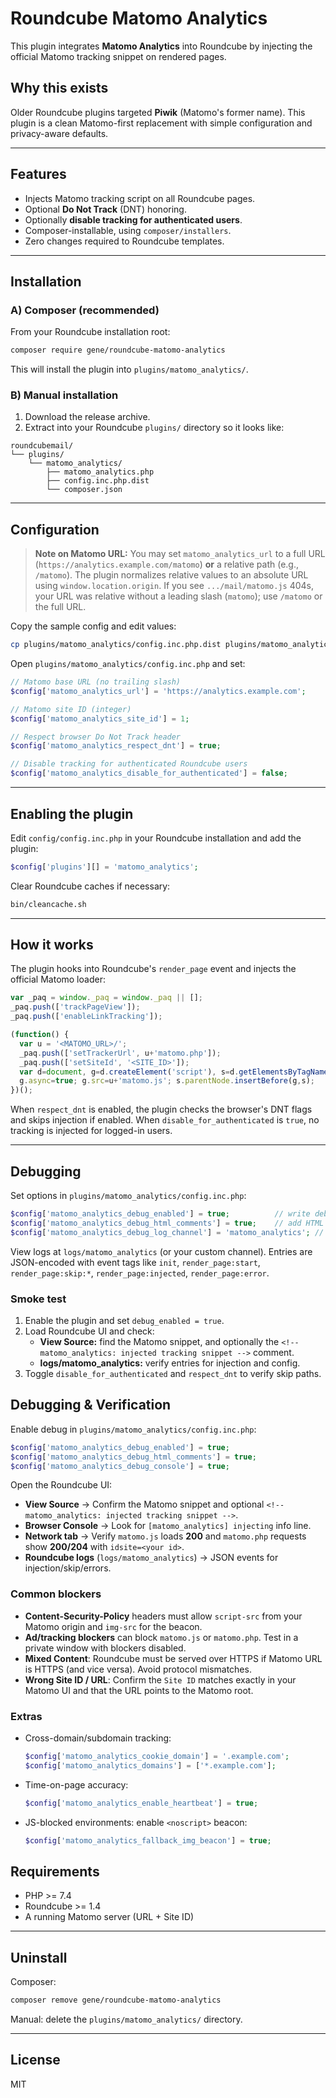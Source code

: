 # Roundcube Matomo Analytics

This plugin integrates **Matomo Analytics** into Roundcube by injecting the official Matomo tracking snippet on rendered pages.

## Why this exists

Older Roundcube plugins targeted **Piwik** (Matomo's former name). This plugin is a clean Matomo-first replacement with simple configuration and privacy-aware defaults.

---

## Features

- Injects Matomo tracking script on all Roundcube pages.
- Optional **Do Not Track** (DNT) honoring.
- Optionally **disable tracking for authenticated users**.
- Composer-installable, using `composer/installers`.
- Zero changes required to Roundcube templates.

---

## Installation

### A) Composer (recommended)

From your Roundcube installation root:

```bash
composer require gene/roundcube-matomo-analytics
```

This will install the plugin into `plugins/matomo_analytics/`.

### B) Manual installation

1. Download the release archive.
2. Extract into your Roundcube `plugins/` directory so it looks like:

```
roundcubemail/
└── plugins/
    └── matomo_analytics/
        ├── matomo_analytics.php
        ├── config.inc.php.dist
        └── composer.json
```

---

## Configuration


> **Note on Matomo URL:** You may set `matomo_analytics_url` to a full URL (`https://analytics.example.com/matomo`) **or** a relative path (e.g., `/matomo`). The plugin normalizes relative values to an absolute URL using `window.location.origin`. If you see `.../mail/matomo.js` 404s, your URL was relative without a leading slash (`matomo`); use `/matomo` or the full URL.


Copy the sample config and edit values:

```bash
cp plugins/matomo_analytics/config.inc.php.dist plugins/matomo_analytics/config.inc.php
```

Open `plugins/matomo_analytics/config.inc.php` and set:

```php
// Matomo base URL (no trailing slash)
$config['matomo_analytics_url'] = 'https://analytics.example.com';

// Matomo site ID (integer)
$config['matomo_analytics_site_id'] = 1;

// Respect browser Do Not Track header
$config['matomo_analytics_respect_dnt'] = true;

// Disable tracking for authenticated Roundcube users
$config['matomo_analytics_disable_for_authenticated'] = false;
```

---

## Enabling the plugin

Edit `config/config.inc.php` in your Roundcube installation and add the plugin:

```php
$config['plugins'][] = 'matomo_analytics';
```

Clear Roundcube caches if necessary:

```bash
bin/cleancache.sh
```

---

## How it works

The plugin hooks into Roundcube's `render_page` event and injects the official Matomo loader:

```js
var _paq = window._paq = window._paq || [];
_paq.push(['trackPageView']);
_paq.push(['enableLinkTracking']);

(function() {
  var u = '<MATOMO_URL>/';
  _paq.push(['setTrackerUrl', u+'matomo.php']);
  _paq.push(['setSiteId', '<SITE_ID>']);
  var d=document, g=d.createElement('script'), s=d.getElementsByTagName('script')[0];
  g.async=true; g.src=u+'matomo.js'; s.parentNode.insertBefore(g,s);
})();
```

When `respect_dnt` is enabled, the plugin checks the browser's DNT flags and skips injection if enabled. When `disable_for_authenticated` is `true`, no tracking is injected for logged-in users.

---

## Debugging

Set options in `plugins/matomo_analytics/config.inc.php`:

```php
$config['matomo_analytics_debug_enabled'] = true;          // write debug entries to Roundcube logs
$config['matomo_analytics_debug_html_comments'] = true;    // add HTML comment after injection
$config['matomo_analytics_debug_log_channel'] = 'matomo_analytics'; // optional custom log channel
```

View logs at `logs/matomo_analytics` (or your custom channel). Entries are JSON-encoded with event tags like
`init`, `render_page:start`, `render_page:skip:*`, `render_page:injected`, `render_page:error`.

### Smoke test
1. Enable the plugin and set `debug_enabled = true`.
2. Load Roundcube UI and check:  
   - **View Source:** find the Matomo snippet, and optionally the `<!-- matomo_analytics: injected tracking snippet -->` comment.  
   - **logs/matomo_analytics:** verify entries for injection and config.
3. Toggle `disable_for_authenticated` and `respect_dnt` to verify skip paths.

## Debugging & Verification

Enable debug in `plugins/matomo_analytics/config.inc.php`:

```php
$config['matomo_analytics_debug_enabled'] = true;
$config['matomo_analytics_debug_html_comments'] = true;
$config['matomo_analytics_debug_console'] = true;
```

Open the Roundcube UI:
- **View Source** → Confirm the Matomo snippet and optional `<!-- matomo_analytics: injected tracking snippet -->`.
- **Browser Console** → Look for `[matomo_analytics] injecting` info line.
- **Network tab** → Verify `matomo.js` loads **200** and `matomo.php` requests show **200/204** with `idsite=<your id>`.
- **Roundcube logs** (`logs/matomo_analytics`) → JSON events for injection/skip/errors.

### Common blockers
- **Content-Security-Policy** headers must allow `script-src` from your Matomo origin and `img-src` for the beacon.
- **Ad/tracking blockers** can block `matomo.js` or `matomo.php`. Test in a private window with blockers disabled.
- **Mixed Content**: Roundcube must be served over HTTPS if Matomo URL is HTTPS (and vice versa). Avoid protocol mismatches.
- **Wrong Site ID / URL**: Confirm the `Site ID` matches exactly in your Matomo UI and that the URL points to the Matomo root.

### Extras
- Cross-domain/subdomain tracking:
  ```php
  $config['matomo_analytics_cookie_domain'] = '.example.com';
  $config['matomo_analytics_domains'] = ['*.example.com'];
  ```
- Time-on-page accuracy:
  ```php
  $config['matomo_analytics_enable_heartbeat'] = true;
  ```
- JS-blocked environments: enable `<noscript>` beacon:
  ```php
  $config['matomo_analytics_fallback_img_beacon'] = true;
  ```

## Requirements

- PHP >= 7.4
- Roundcube >= 1.4
- A running Matomo server (URL + Site ID)

---

## Uninstall

Composer:

```bash
composer remove gene/roundcube-matomo-analytics
```

Manual: delete the `plugins/matomo_analytics/` directory.

---

## License

MIT
